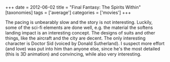+++
date = 2012-06-02
title = "Final Fantasy: The Spirits Within"
[taxonomies]
tags = ['average']
categories = ['movies']
+++

The pacing is unbearably slow and the story is not interesting. Luckily,
some of the sci-fi elements are done well, e.g. the material the softens
landing impact is an interesting concept. The designs of suits and other
things, like the aircraft and the city are decent. The only interesting
character is Doctor Sid (voiced by Donald Sutherland). I suspect more
effort (and love) was put into him than anyone else, since he's the
most detailed (this is 3D animation) and convincing, while also very
interesting.
